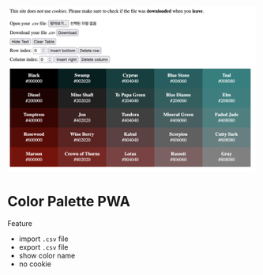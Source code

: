 ![screenshot](/README/screenshot.png)

# Color Palette PWA

Feature

- import `.csv` file
- export `.csv` file
- show color name
- no cookie
